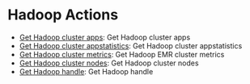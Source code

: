 
# Hadoop Actions
* [Get Hadoop cluster apps](https://github.com/unskript/Awesome-CloudOps-Automation/tree/master/Hadoop/legos/hadoop_get_cluster_apps/hadoop_get_cluster_apps.py): Get Hadoop cluster apps
* [Get Hadoop cluster appstatistics](https://github.com/unskript/Awesome-CloudOps-Automation/tree/master/Hadoop/legos/hadoop_get_cluster_appstatistics/hadoop_get_cluster_appstatistics.py): Get Hadoop cluster appstatistics
* [Get Hadoop cluster metrics](https://github.com/unskript/Awesome-CloudOps-Automation/tree/master/Hadoop/legos/hadoop_get_cluster_metrics/hadoop_get_cluster_metrics.py): Get Hadoop EMR cluster metrics
* [Get Hadoop cluster nodes](https://github.com/unskript/Awesome-CloudOps-Automation/tree/master/Hadoop/legos/hadoop_get_cluster_nodes/hadoop_get_cluster_nodes.py): Get Hadoop cluster nodes
* [Get Hadoop handle](https://github.com/unskript/Awesome-CloudOps-Automation/tree/master/Hadoop/legos/hadoop_get_handle/hadoop_get_handle.py): Get Hadoop handle
